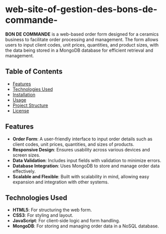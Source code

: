 # web-site-of-gestion-des-bons-de-commande-


**BON DE COMMANDE** is a web-based order form designed for a ceramics business to facilitate order processing and management. The form allows users to input client codes, unit prices, quantities, and product sizes, with the data being stored in a MongoDB database for efficient retrieval and management.

## Table of Contents

- [Features](#features)
- [Technologies Used](#technologies-used)
- [Installation](#installation)
- [Usage](#usage)
- [Project Structure](#project-structure)
- [License](#license)

## Features

- **Order Form**: A user-friendly interface to input order details such as client codes, unit prices, quantities, and sizes of products.
- **Responsive Design**: Ensures usability across various devices and screen sizes.
- **Data Validation**: Includes input fields with validation to minimize errors.
- **Database Integration**: Uses MongoDB to store and manage order data effectively.
- **Scalable and Flexible**: Built with scalability in mind, allowing easy expansion and integration with other systems.

## Technologies Used

- **HTML5**: For structuring the web form.
- **CSS3**: For styling and layout.
- **JavaScript**: For client-side logic and form handling.
- **MongoDB**: For storing and managing order data in a NoSQL database.


